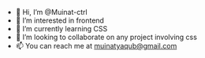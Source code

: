 - 👋 Hi, I’m @Muinat-ctrl
- 👀 I’m interested in frontend 
- 🌱 I’m currently learning CSS
- 💞️ I’m looking to collaborate on any project involving css
- 📫 You can reach me at muinatyaqub@gmail.com


<!---
Muinat-ctrl/Muinat-ctrl is a ✨ special ✨ repository because its `README.md` (this file) appears on your GitHub profile.
You can click the Preview link to take a look at your changes.
--->
